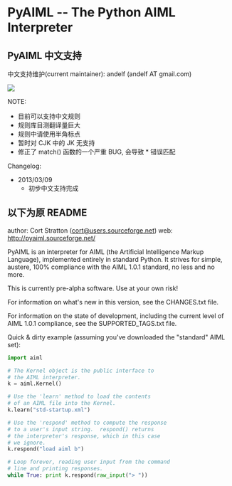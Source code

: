 # PyAIML -- The Python AIML Interpreter

## PyAIML 中文支持

中文支持维护(current maintainer): andelf (andelf AT gmail.com)

<img src="https://raw.github.com/andelf/PyAIML/master/screenshot.jpg" />

NOTE:

- 目前可以支持中文规则
- 规则库目测翻译量巨大
- 规则中请使用半角标点
- 暂时对 CJK 中的 JK 无支持
- 修正了 match() 函数的一个严重 BUG, 会导致 * 错误匹配

Changelog:

- 2013/03/09
  - 初步中文支持完成

## 以下为原 README

author: Cort Stratton (cort@users.sourceforge.net)
web: http://pyaiml.sourceforge.net/

PyAIML is an interpreter for AIML (the Artificial Intelligence Markup
Language), implemented entirely in standard Python.  It strives for
simple, austere, 100% compliance with the AIML 1.0.1 standard, no less
and no more.

This is currently pre-alpha software.  Use at your
own risk!

For information on what's new in this version, see the
CHANGES.txt file.

For information on the state of development, including
the current level of AIML 1.0.1 compliance, see the
SUPPORTED_TAGS.txt file.

Quick & dirty example (assuming you've downloaded the
"standard" AIML set):

```python
import aiml

# The Kernel object is the public interface to
# the AIML interpreter.
k = aiml.Kernel()

# Use the 'learn' method to load the contents
# of an AIML file into the Kernel.
k.learn("std-startup.xml")

# Use the 'respond' method to compute the response
# to a user's input string.  respond() returns
# the interpreter's response, which in this case
# we ignore.
k.respond("load aiml b")

# Loop forever, reading user input from the command
# line and printing responses.
while True: print k.respond(raw_input("> "))
```
